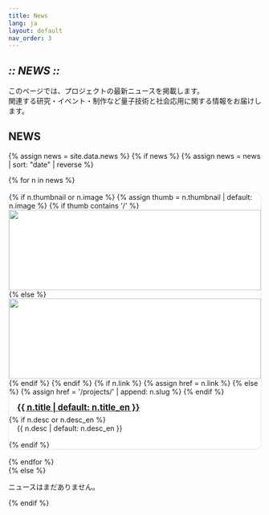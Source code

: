 ```yaml
---
title: News
lang: ja
layout: default
nav_order: 3
---
```


<section class="hero" data-reveal>
  <h1 class="chapter glitch" data-shadow="Chapter III :: NEWS ::">
    <em>:: NEWS ::</em>
  </h1>
  <p class="lead">このページでは、プロジェクトの最新ニュースを掲載します。<br />
  関連する研究・イベント・制作など量子技術と社会応用に関する情報をお届けします。</p>
</section>

<!-- News Section -->
<section id="news" data-reveal>
  <h2>NEWS</h2>
  <style>
    /* Simple grid for news cards */
    #news .cards{
      display: grid;
      grid-template-columns: repeat(auto-fit, minmax(260px, 1fr));
      gap: 1rem;
      align-items: stretch;
    }
    #news .card{
      display: flex;
      flex-direction: column;
      border: 1px solid var(--c-border, #e5e5e5);
      border-radius: 12px;
      overflow: hidden;
      background: #fff;
      box-shadow: 0 1px 2px rgba(0,0,0,.04);
    }
    #news .card img{
      width: 100%;
      height: 160px;
      object-fit: cover;
      display: block;
    }
    #news .card h4{
      margin: 0.75rem 1rem 0.25rem;
      font-size: 1.05rem;
      line-height: 1.35;
    }
    #news .card p{ margin: 0 1rem 1rem; }
    #news .card .btn-quest{ margin: 0 1rem 1rem; align-self: flex-start; }
    @media (max-width: 600px){ #news .card img{ height: 140px; } }
  </style>

  {% assign news = site.data.news %}
  {% if news %}
    {% assign news = news | sort: "date" | reverse %}
    <div class="cards">
      {% for n in news %}
        <div class="card" data-reveal>
          {% if n.thumbnail or n.image %}
            {% assign thumb = n.thumbnail | default: n.image %}
            {% if thumb contains '/' %}
              <img src="{{ thumb | relative_url }}" alt="">
            {% else %}
              <img src="{{ '/assets/img/news/' | append: thumb | relative_url }}" alt="">
            {% endif %}
          {% endif %}
          {% if n.link %}
            {% assign href = n.link %}
          {% else %}
            {% assign href = '/projects/' | append: n.slug %}
          {% endif %}
          <h4 class="news-title">
            <a href="{{ href | relative_url }}">{{ n.title | default: n.title_en }}</a>
          </h4>
          {% if n.desc or n.desc_en %}
            <p class="news-desc">{{ n.desc | default: n.desc_en }}</p>
          {% endif %}
        </div>
      {% endfor %}
    </div>
  {% else %}
    <p>ニュースはまだありません。</p>
  {% endif %}
</section>